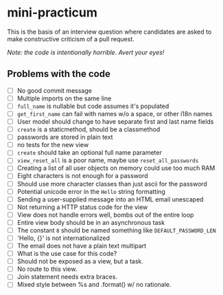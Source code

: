 # mini-practicum

This is the basis of an interview question where candidates are asked to make constructive criticism of a pull request.

*Note: the code is intentionally horrible. Avert your eyes!*


## Problems with the code

- [ ] No good commit message
- [ ] Multiple imports on the same line
- [ ] `full_name` is nullable but code assumes it's populated
- [ ] `get_first_name` can fail with names w/o a space, or other i18n names
- [ ] User model should change to have separate first and last name fields
- [ ] `create` is a staticmethod, should be a classmethod
- [ ] passwords are stored in plain text
- [ ] no tests for the new view
- [ ] `create` should take an optional full name parameter
- [ ] `view_reset_all` is a poor name, maybe use `reset_all_passwords`
- [ ] Creating a list of all user objects on memory could use too much RAM
- [ ] Eight characters is not enough for a password
- [ ] Should use more character classes than just ascii for the password
- [ ] Potential unicode error in the `Hello` string formatting
- [ ] Sending a user-supplied message into an HTML email unescaped
- [ ] Not returning a HTTP status code for the view
- [ ] View does not handle errors well, bombs out of the entire loop
- [ ] Entire view body should be in an asynchronous task
- [ ] The constant `8` should be named something like `DEFAULT_PASSWORD_LEN`
- [ ] 'Hello, {}' is not internationalized
- [ ] The email does not have a plain text multipart
- [ ] What is the use case for this code?
- [ ] Should not be exposed as a view, but a task.
- [ ] No route to this view.
- [ ] Join statement needs extra braces.
- [ ] Mixed style between %s and .format() w/ no rationale. 

